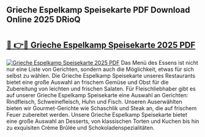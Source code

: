 ## Grieche Espelkamp Speisekarte PDF Download Online 2025 DRioQ

# <h2><a href="http://gcbmas.nevu.top/?p=Grieche+Espelkamp+Speisekarte">🔗 👉🔴 Grieche Espelkamp Speisekarte 2025 PDF</a></h2>

[![Grieche Espelkamp Speisekarte 2025 PDF](https://i.imgur.com/dBaPXMq.png)](http://gcbmas.nevu.top/?p=Grieche+Espelkamp+Speisekarte)
Das Menü des Essens ist nicht nur eine Liste von Gerichten, sondern auch die Möglichkeit, etwas für sich selbst zu wählen. Die Grieche Espelkamp Speisekarte unseres Restaurants bietet eine große Auswahl an frischem Gemüse und Obst für die Zubereitung von leichten und frischen Salaten. Für Fleischliebhaber gibt es auf unserer Grieche Espelkamp Speisekarte eine Auswahl an Gerichten: Rindfleisch, Schweinefleisch, Huhn und Fisch. Unseren Auserwählten bieten wir Gourmet-Gerichte wie Schaschlik und Steak an, die auf frischem Feuer zubereitet werden. Unsere Grieche Espelkamp Speisekarte bietet eine große Auswahl an Desserts, von klassischen Torten und Kuchen bis hin zu exquisiten Crème Brûlée und Schokoladenspezialitäten.

